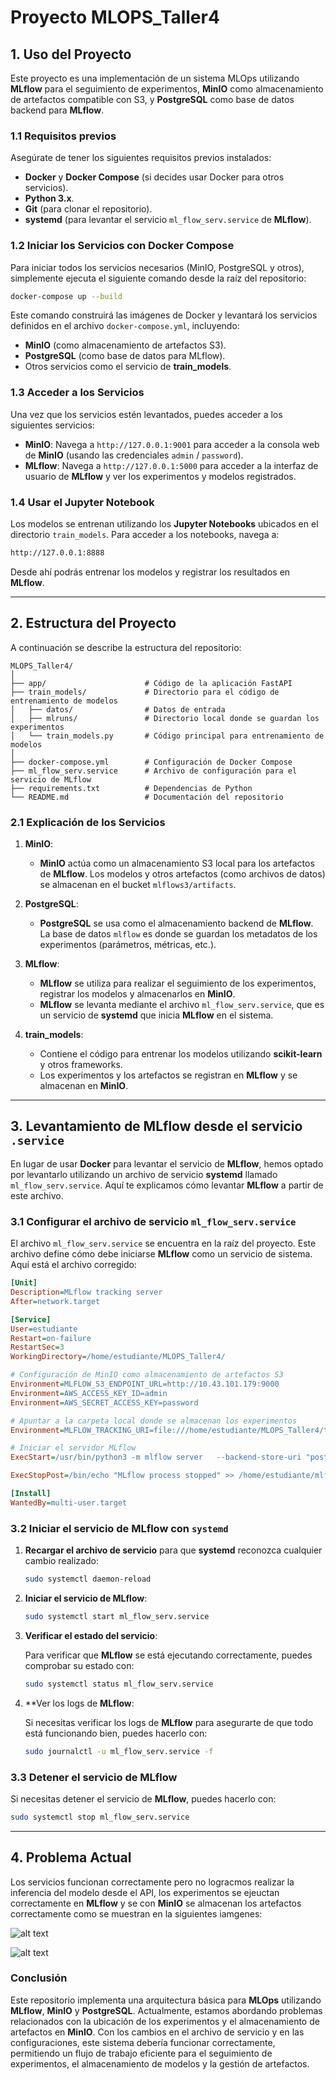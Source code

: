 
# Proyecto MLOPS_Taller4

## 1. **Uso del Proyecto**

Este proyecto es una implementación de un sistema MLOps utilizando **MLflow** para el seguimiento de experimentos, **MinIO** como almacenamiento de artefactos compatible con S3, y **PostgreSQL** como base de datos backend para **MLflow**.

### 1.1 **Requisitos previos**

Asegúrate de tener los siguientes requisitos previos instalados:

- **Docker** y **Docker Compose** (si decides usar Docker para otros servicios).
- **Python 3.x**.
- **Git** (para clonar el repositorio).
- **systemd** (para levantar el servicio `ml_flow_serv.service` de **MLflow**).

### 1.2 **Iniciar los Servicios con Docker Compose**

Para iniciar todos los servicios necesarios (MinIO, PostgreSQL y otros), simplemente ejecuta el siguiente comando desde la raíz del repositorio:

```bash
docker-compose up --build
```

Este comando construirá las imágenes de Docker y levantará los servicios definidos en el archivo `docker-compose.yml`, incluyendo:

- **MinIO** (como almacenamiento de artefactos S3).
- **PostgreSQL** (como base de datos para MLflow).
- Otros servicios como el servicio de **train_models**.

### 1.3 **Acceder a los Servicios**

Una vez que los servicios estén levantados, puedes acceder a los siguientes servicios:

- **MinIO**: Navega a `http://127.0.0.1:9001` para acceder a la consola web de **MinIO** (usando las credenciales `admin` / `password`).
- **MLflow**: Navega a `http://127.0.0.1:5000` para acceder a la interfaz de usuario de **MLflow** y ver los experimentos y modelos registrados.

### 1.4 **Usar el Jupyter Notebook**

Los modelos se entrenan utilizando los **Jupyter Notebooks** ubicados en el directorio `train_models`. Para acceder a los notebooks, navega a:

```bash
http://127.0.0.1:8888
```

Desde ahí podrás entrenar los modelos y registrar los resultados en **MLflow**.

---

## 2. **Estructura del Proyecto**

A continuación se describe la estructura del repositorio:

```
MLOPS_Taller4/
│
├── app/                      # Código de la aplicación FastAPI
├── train_models/             # Directorio para el código de entrenamiento de modelos
│   ├── datos/                # Datos de entrada
│   ├── mlruns/               # Directorio local donde se guardan los experimentos
│   └── train_models.py       # Código principal para entrenamiento de modelos
│
├── docker-compose.yml        # Configuración de Docker Compose
├── ml_flow_serv.service      # Archivo de configuración para el servicio de MLflow
├── requirements.txt          # Dependencias de Python
└── README.md                 # Documentación del repositorio
```

### 2.1 **Explicación de los Servicios**

1. **MinIO**:
   - **MinIO** actúa como un almacenamiento S3 local para los artefactos de **MLflow**. Los modelos y otros artefactos (como archivos de datos) se almacenan en el bucket `mlflows3/artifacts`.
   
2. **PostgreSQL**:
   - **PostgreSQL** se usa como el almacenamiento backend de **MLflow**. La base de datos `mlflow` es donde se guardan los metadatos de los experimentos (parámetros, métricas, etc.).

3. **MLflow**:
   - **MLflow** se utiliza para realizar el seguimiento de los experimentos, registrar los modelos y almacenarlos en **MinIO**.
   - **MLflow** se levanta mediante el archivo `ml_flow_serv.service`, que es un servicio de **systemd** que inicia **MLflow** en el sistema.

4. **train_models**:
   - Contiene el código para entrenar los modelos utilizando **scikit-learn** y otros frameworks.
   - Los experimentos y los artefactos se registran en **MLflow** y se almacenan en **MinIO**.

---

## 3. **Levantamiento de MLflow desde el servicio `.service`**

En lugar de usar **Docker** para levantar el servicio de **MLflow**, hemos optado por levantarlo utilizando un archivo de servicio **systemd** llamado `ml_flow_serv.service`. Aquí te explicamos cómo levantar **MLflow** a partir de este archivo.

### 3.1 **Configurar el archivo de servicio `ml_flow_serv.service`**

El archivo `ml_flow_serv.service` se encuentra en la raíz del proyecto. Este archivo define cómo debe iniciarse **MLflow** como un servicio de sistema. Aquí está el archivo corregido:

```ini
[Unit]
Description=MLflow tracking server
After=network.target

[Service]
User=estudiante
Restart=on-failure
RestartSec=3
WorkingDirectory=/home/estudiante/MLOPS_Taller4/

# Configuración de MinIO como almacenamiento de artefactos S3
Environment=MLFLOW_S3_ENDPOINT_URL=http://10.43.101.179:9000
Environment=AWS_ACCESS_KEY_ID=admin
Environment=AWS_SECRET_ACCESS_KEY=password

# Apuntar a la carpeta local donde se almacenan los experimentos
Environment=MLFLOW_TRACKING_URI=file:///home/estudiante/MLOPS_Taller4/train_models/mlruns

# Iniciar el servidor MLflow
ExecStart=/usr/bin/python3 -m mlflow server   --backend-store-uri "postgresql://mlflow:mlflowpassword@172.18.0.4:5432/mlflow"   --default-artifact-root s3://mlflows3/artifacts   --host 0.0.0.0   --serve-artifacts

ExecStopPost=/bin/echo "MLflow process stopped" >> /home/estudiante/mlflow.log

[Install]
WantedBy=multi-user.target
```

### 3.2 **Iniciar el servicio de MLflow con `systemd`**

1. **Recargar el archivo de servicio** para que **systemd** reconozca cualquier cambio realizado:

   ```bash
   sudo systemctl daemon-reload
   ```

2. **Iniciar el servicio de MLflow**:

   ```bash
   sudo systemctl start ml_flow_serv.service
   ```

3. **Verificar el estado del servicio**:

   Para verificar que **MLflow** se está ejecutando correctamente, puedes comprobar su estado con:

   ```bash
   sudo systemctl status ml_flow_serv.service
   ```

4. **Ver los logs de **MLflow**:

   Si necesitas verificar los logs de **MLflow** para asegurarte de que todo está funcionando bien, puedes hacerlo con:

   ```bash
   sudo journalctl -u ml_flow_serv.service -f
   ```

### 3.3 **Detener el servicio de MLflow**

Si necesitas detener el servicio de **MLflow**, puedes hacerlo con:

```bash
sudo systemctl stop ml_flow_serv.service
```

---

## 4. **Problema Actual**

Los servicios funcionan correctamente pero no logracmos realizar la inferencia del modelo desde el API, los experimentos se ejeuctan correctamente en **MLflow** y se con **MinIO** se almacenan los artefactos correctamente como se muestran en la siguientes iamgenes:

![alt text](mlflow.png)

![alt text](MinIO.png)

### Conclusión

Este repositorio implementa una arquitectura básica para **MLOps** utilizando **MLflow**, **MinIO** y **PostgreSQL**. Actualmente, estamos abordando problemas relacionados con la ubicación de los experimentos y el almacenamiento de artefactos en **MinIO**. Con los cambios en el archivo de servicio y en las configuraciones, este sistema debería funcionar correctamente, permitiendo un flujo de trabajo eficiente para el seguimiento de experimentos, el almacenamiento de modelos y la gestión de artefactos.
